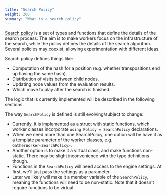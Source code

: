 ```yaml
---
title: "Search Policy"
weight: 200
summary: "What is a search policy"
---
```


[Search policy](https://github.com/LeelaChessZero/lc0/blob/master/src/search/lc3/search_policy/search_policy.h)
is a set of types and functions that define the details of the search process.
The aim is to make workers focus on the infrastructure of the search, while the
policy defines the details of the search algorithm. Several policies may
coexist, allowing experimentation with different ideas.

Search policy defines things like:

* Computation of the hash for a position (e.g. whether transpositions end up
  having the same hash).
* Distribution of visits between child nodes.
* Updating node values from the evaluation results.
* Which move to play after the search is finished.

The logic that is currently implemented will be described in the following
sections.

The way `SearchPolicy` is defined is still evolving/subject to change:

* Currently, it is implemented as a struct with static functions, which worker
  classes incorporate `using Policy = SearchPolicy` declarations.
* When we need more than one SearchPolicy, one option will be have it as a
  template parameter of the worker classes, e.g. `GatherWorker<SearchPolicy>`.
* Another option is to make it a virtual class, and make functions non-static.
  There may be slight inconvenience with the type definitions though.
* Functions in the `SearchPolicy` will need access to the engine settings. At first, we'll just pass the settings as a parameter.
* Later we likely will make it a member variable of the `SearchPolicy`, meaning
  the functions will need to be non-static. Note that it doesn't require
  functions to be virtual.
